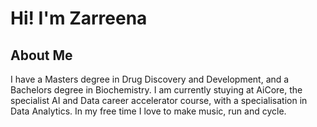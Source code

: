 # Hi! I'm Zarreena 

## About Me

I have a Masters degree in Drug Discovery and Development, and a Bachelors degree in Biochemistry. I am currently stuying at AiCore, the specialist AI and Data career accelerator course, with a specialisation in Data Analytics. In my free time I love to make music, run and cycle.



<!--
**Zee221B/Zee221B** is a ✨ _special_ ✨ repository because its `README.md` (this file) appears on your GitHub profile.

Here are some ideas to get you started:

- 🔭 I’m currently working on ...
- 🌱 I’m currently learning ...
- 👯 I’m looking to collaborate on ...
- 🤔 I’m looking for help with ...
- 💬 Ask me about ...
- 📫 How to reach me: ...
- 😄 Pronouns: ...
- ⚡ Fun fact:  ...
-->
